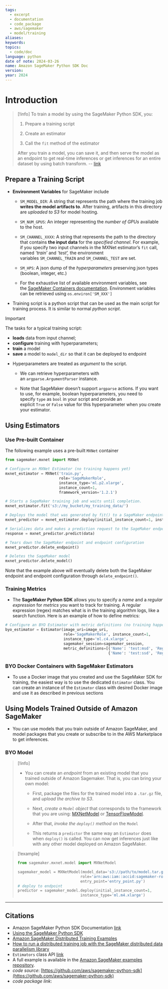 ```yaml
---
tags:
  - excerpt
  - documentation
  - code_package
  - aws/sagemaker
  - model/training
aliases: 
keywords: 
topics:
  - code/doc
language: python
date of note: 2024-03-26
name: Amazon SageMaker Python SDK Doc
version: 
year: 2024
---
```

# Introduction

>[!info]
> To train a model by using the SageMaker Python SDK, you:
> 
> 1. Prepare a training script
>     
> 2. Create an estimator
>     
> 3. Call the `fit` method of the estimator
>     
> 
> After you train a model, you can save it, and then serve the model as an endpoint to get real-time inferences or get inferences for an entire dataset by using batch transform.
> -- [link](https://sagemaker.readthedocs.io/en/stable/overview.html#train-a-model-with-the-sagemaker-python-sdk)

## Prepare a Training Script

- **Environment Variables** for SageMaker include
  
	- `SM_MODEL_DIR`: A string that represents the path where the training job **writes the model artifacts to**. After training, artifacts in this directory are *uploaded to S3* for model hosting.
    
	- `SM_NUM_GPUS`: An integer representing the *number of GPUs* available to the host.
    
	- `SM_CHANNEL_XXXX`: A string that represents the path to the directory that contains **the input data** for the *specified channel*. For example, if you specify two input channels in the MXNet estimator’s `fit` call, named *‘train’* and *‘test’,* the environment variables `SM_CHANNEL_TRAIN` and `SM_CHANNEL_TEST` are set.
    
	- `SM_HPS`: A json dump of the *hyperparameters* preserving json types (boolean, integer, etc.)
	  
	- For the exhaustive list of available environment variables, see the [SageMaker Containers documentation](https://github.com/aws/sagemaker-containers#list-of-provided-environment-variables-by-sagemaker-containers). Environment variables can be retrieved using `os.environ['SM_XXX']`
	  
- Training script is a python script that can be used as the main script for training process. It is similar to normal *python script*. 

>[!important] 
>The tasks for a typical training script:
> - **loads** data from input channel;
> - **configure** training with hyperparameters;
> - **train** a model
> - **save** a model to `model_dir` so that it can be deployed to endpoint

- Hyperparameters are treated as *argument* to the script. 
	- We can retrieve hyperparameters with an `argparse.ArgumentParser` instance.
	  
	- Note that SageMaker doesn’t support `argparse` actions. If you want to use, for example, boolean hyperparameters, you need to specify `type` as `bool` in your script and provide an explicit `True` or `False` value for this hyperparameter when you create your estimator.

## Using Estimators

### Use Pre-built Container

The following example uses a pre-built `MXNet` container

```python
from sagemaker.mxnet import MXNet

# Configure an MXNet Estimator (no training happens yet)
mxnet_estimator = MXNet('train.py',
                        role='SageMakerRole',
                        instance_type='ml.p2.xlarge',
                        instance_count=1,
                        framework_version='1.2.1')

# Starts a SageMaker training job and waits until completion.
mxnet_estimator.fit('s3://my_bucket/my_training_data/')

# Deploys the model that was generated by fit() to a SageMaker endpoint
mxnet_predictor = mxnet_estimator.deploy(initial_instance_count=1, instance_type='ml.p2.xlarge')

# Serializes data and makes a prediction request to the SageMaker endpoint
response = mxnet_predictor.predict(data)

# Tears down the SageMaker endpoint and endpoint configuration
mxnet_predictor.delete_endpoint()

# Deletes the SageMaker model
mxnet_predictor.delete_model()
```

Note that the example above will eventually delete both the SageMaker endpoint and endpoint configuration through `delete_endpoint()`.

### Training Metrics

- The **SageMaker Python SDK** allows you to specify a *name* and a *regular expression* for *metrics* you want to track for training. A regular expression (regex) matches what is in the training algorithm logs, like a search function. Here is an example of how to define metrics:

```python
# Configure an BYO Estimator with metric definitions (no training happens yet)
byo_estimator = Estimator(image_uri=image_uri,
                          role='SageMakerRole', instance_count=1,
                          instance_type='ml.c4.xlarge',
                          sagemaker_session=sagemaker_session,
                          metric_definitions=[{'Name': 'test:msd', 'Regex': '#quality_metric: host=\S+, test msd <loss>=(\S+)'},
                                              {'Name': 'test:ssd', 'Regex': '#quality_metric: host=\S+, test ssd <loss>=(\S+)'}])
```

### BYO Docker Containers with SageMaker Estimators

- To use a Docker image that you created and use the SageMaker SDK for training, the easiest way is to use the dedicated `Estimator` class. You can create an instance of the `Estimator` class with desired Docker image and use it as described in previous sections

## Using Models Trained Outside of Amazon SageMaker

- You can use models that you train outside of Amazon SageMaker, and model packages that you create or subscribe to in the AWS Marketplace to get inferences.

### BYO Model

>[!info]
> - You can create an *endpoint* from an existing model that you trained outside of Amazon Sagemaker. That is, you can bring your own model:
> 
> 	- First, package the files for the trained model into a `.tar.gz` file, and *upload the archive to S3*.
> 	  
> 	- Next, *create a `Model` object* that corresponds to the framework that you are using: [MXNetModel](https://sagemaker.readthedocs.io/en/stable/sagemaker.mxnet.html#mxnet-model) or [TensorFlowModel](https://sagemaker.readthedocs.io/en/stable/sagemaker.tensorflow.html#tensorflow-model).
> 	  
> 	- After that, *invoke the `deploy()` method* on the `Model`
> 	- This returns a `predictor` the same way an `Estimator` does when `deploy()` is called. You can now get inferences just like with any other model deployed on Amazon SageMaker.

>[!example]  
>  ```python
> from sagemaker.mxnet.model import MXNetModel
> 
> sagemaker_model = MXNetModel(model_data='s3://path/to/model.tar.gz',
>                              role='arn:aws:iam::accid:sagemaker-role',
>                              entry_point='entry_point.py')
> # deploy to endpoint
> predictor = sagemaker_model.deploy(initial_instance_count=1,
>                              instance_type='ml.m4.xlarge')
> ```



----------
##  Citations

- Amazon SageMaker Python SDK Documentation [link](https://sagemaker.readthedocs.io/en/stable/index.html)
- [Using the SageMaker Python SDK](https://sagemaker.readthedocs.io/en/stable/overview.html)
- [Amazon SageMaker Distributed Training Examples](https://sagemaker-examples.readthedocs.io/en/latest/training/distributed_training/index.html)
- [How to run a distributed training job with the SageMaker distributed data parallelism library](https://docs.aws.amazon.com/sagemaker/latest/dg/data-parallel-modify-sdp.html)
- `Estimators` class API [link](https://sagemaker.readthedocs.io/en/stable/api/training/estimators.html)
- A full example is available in the [Amazon SageMaker examples repository](https://github.com/awslabs/amazon-sagemaker-examples/tree/master/advanced_functionality/mxnet_mnist_byom).
- *code source*: [https://github.com/aws/sagemaker-python-sdk](https://github.com/aws/sagemaker-python-sdk)
- *code package link*: 




